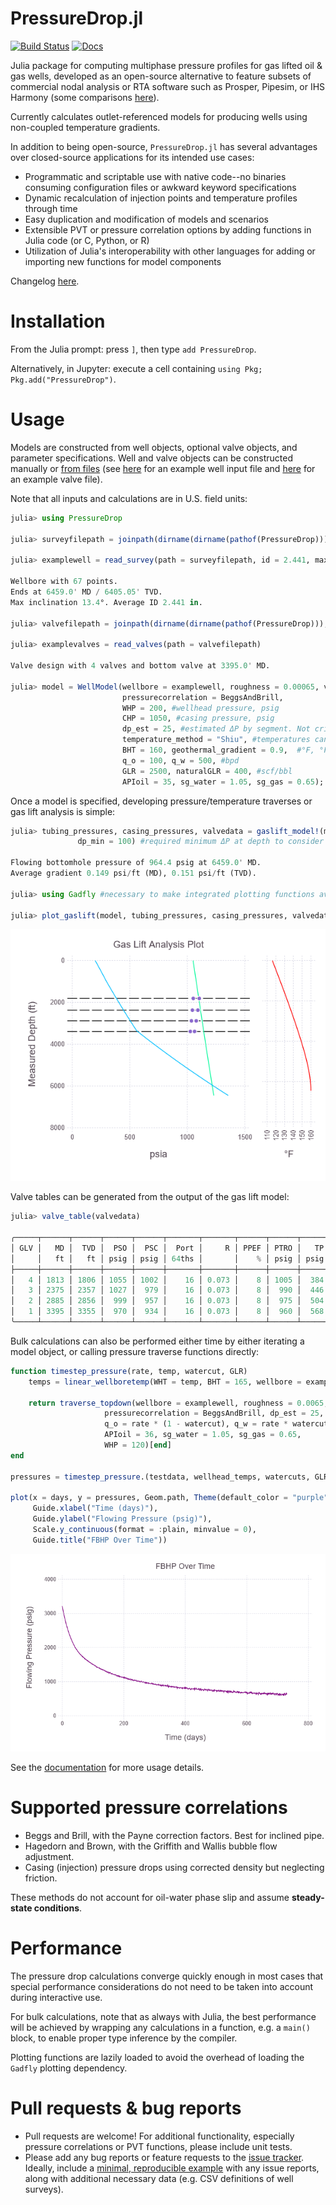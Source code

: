 # PressureDrop.jl
[![Build Status](https://travis-ci.org/jnoynaert/PressureDrop.jl.svg?branch=master)](https://travis-ci.org/jnoynaert/PressureDrop.jl)  [![Docs](https://img.shields.io/badge/docs-stable-blue.svg)](https://jnoynaert.github.io/PressureDrop.jl/stable)

Julia package for computing multiphase pressure profiles for gas lifted oil &amp; gas wells, developed as an open-source alternative to feature subsets of commercial nodal analysis or RTA software such as Prosper, Pipesim, or IHS Harmony (some comparisons [here](https://jnoynaert.github.io/PressureDrop.jl/stable/similartools/)).

Currently calculates outlet-referenced models for producing wells using non-coupled temperature gradients.

In addition to being open-source, `PressureDrop.jl` has several advantages over closed-source applications for its intended use cases:
- Programmatic and scriptable use with native code--no binaries consuming configuration files or awkward keyword specifications
- Dynamic recalculation of injection points and temperature profiles through time
- Easy duplication and modification of models and scenarios
- Extensible PVT or pressure correlation options by adding functions in Julia code (or C, Python, or R)
- Utilization of Julia's interoperability with other languages for adding or importing new functions for model components

Changelog [here](changelog.md).

# Installation

From the Julia prompt: press `]`, then type `add PressureDrop`.

Alternatively, in Jupyter: execute a cell containing `using Pkg; Pkg.add("PressureDrop")`.

# Usage

Models are constructed from well objects, optional valve objects, and parameter specifications. Well and valve objects can be constructed manually or [from files](https://jnoynaert.github.io/PressureDrop.jl/stable/core/#Wellbores-1) (see [here](test/testdata/Sawgrass_9_32/Test_survey_Sawgrass_9.csv) for an example well input file and [here](test/testdata/valvedata_wrappers_1.csv) for an example valve file).

Note that all inputs and calculations are in U.S. field units:

```julia
julia> using PressureDrop

julia> surveyfilepath = joinpath(dirname(dirname(pathof(PressureDrop))), "test/testdata/Sawgrass_9_32/Test_survey_Sawgrass_9.csv")

julia> examplewell = read_survey(path = surveyfilepath, id = 2.441, maxdepth = 6500)

Wellbore with 67 points.
Ends at 6459.0' MD / 6405.05' TVD.
Max inclination 13.4°. Average ID 2.441 in.

julia> valvefilepath = joinpath(dirname(dirname(pathof(PressureDrop))), "test/testdata/valvedata_wrappers_1.csv")

julia> examplevalves = read_valves(path = valvefilepath)

Valve design with 4 valves and bottom valve at 3395.0' MD.

julia> model = WellModel(wellbore = examplewell, roughness = 0.00065, valves = examplevalves,
                         pressurecorrelation = BeggsAndBrill,
                         WHP = 200, #wellhead pressure, psig
                         CHP = 1050, #casing pressure, psig
                         dp_est = 25, #estimated ΔP by segment. Not critical
                         temperature_method = "Shiu", #temperatures can be calculated or provided directly as a array
                         BHT = 160, geothermal_gradient = 0.9,  #°F, °F/100'
                         q_o = 100, q_w = 500, #bpd
                         GLR = 2500, naturalGLR = 400, #scf/bbl
                         APIoil = 35, sg_water = 1.05, sg_gas = 0.65);
```

Once a model is specified, developing pressure/temperature traverses or gas lift analysis is simple:

```julia
julia> tubing_pressures, casing_pressures, valvedata = gaslift_model!(model, find_injectionpoint = true,
               dp_min = 100) #required minimum ΔP at depth to consider as an operating valve

Flowing bottomhole pressure of 964.4 psig at 6459.0' MD.
Average gradient 0.149 psi/ft (MD), 0.151 psi/ft (TVD).

julia> using Gadfly #necessary to make integrated plotting functions available

julia> plot_gaslift(model, tubing_pressures, casing_pressures, valvedata, "Gas Lift Analysis Plot") #expect a long time to first plot due to precompilation; subsequent calls will be faster
```
![example gl plot](examples/gl-plot-example.png)

Valve tables can be generated from the output of the gas lift model:

```julia
julia> valve_table(valvedata)

╭─────┬──────┬──────┬──────┬──────┬───────┬───────┬──────┬──────┬──────┬──────┬──────┬──────┬──────┬──────┬───────┬───────┬───────╮
│ GLV │   MD │  TVD │  PSO │  PSC │  Port │     R │ PPEF │ PTRO │   TP │   CP │  PVO │  PVC │ T_td │ T_cd │   Q_o │ Q_1.5 │   Q_1 │
│     │   ft │   ft │ psig │ psig │ 64ths │       │    % │ psig │ psig │ psig │ psig │ psig │   °F │   °F │ mcf/d │ mcf/d │ mcf/d │
├─────┼──────┼──────┼──────┼──────┼───────┼───────┼──────┼──────┼──────┼──────┼──────┼──────┼──────┼──────┼───────┼───────┼───────┤
│   4 │ 1813 │ 1806 │ 1055 │ 1002 │    16 │ 0.073 │    8 │ 1005 │  384 │ 1100 │ 1104 │ 1052 │  132 │  112 │  1480 │  1125 │   888 │
│   3 │ 2375 │ 2357 │ 1027 │  979 │    16 │ 0.073 │    8 │  990 │  446 │ 1115 │ 1092 │ 1045 │  136 │  116 │  1493 │  1135 │   896 │
│   2 │ 2885 │ 2856 │  999 │  957 │    16 │ 0.073 │    8 │  975 │  504 │ 1129 │ 1078 │ 1036 │  141 │  119 │  1506 │  1144 │   903 │
│   1 │ 3395 │ 3355 │  970 │  934 │    16 │ 0.073 │    8 │  960 │  568 │ 1143 │ 1063 │ 1027 │  145 │  123 │  1518 │  1154 │   911 │
╰─────┴──────┴──────┴──────┴──────┴───────┴───────┴──────┴──────┴──────┴──────┴──────┴──────┴──────┴──────┴───────┴───────┴───────╯
```

Bulk calculations can also be performed either time by either iterating a model object, or calling pressure traverse functions directly:

```julia
function timestep_pressure(rate, temp, watercut, GLR)
    temps = linear_wellboretemp(WHT = temp, BHT = 165, wellbore = examplewell)

    return traverse_topdown(wellbore = examplewell, roughness = 0.0065, temperatureprofile = temps,
                     pressurecorrelation = BeggsAndBrill, dp_est = 25, error_tolerance = 0.1,
                     q_o = rate * (1 - watercut), q_w = rate * watercut, GLR = GLR,
                     APIoil = 36, sg_water = 1.05, sg_gas = 0.65,
                     WHP = 120)[end]
end

pressures = timestep_pressure.(testdata, wellhead_temps, watercuts, GLRs)

plot(x = days, y = pressures, Geom.path, Theme(default_color = "purple"),
     Guide.xlabel("Time (days)"),
     Guide.ylabel("Flowing Pressure (psig)"),
     Scale.y_continuous(format = :plain, minvalue = 0),
     Guide.title("FBHP Over Time"))
```

![example bulk plot](examples/bulk-plot-example.png)

See the [documentation](https://jnoynaert.github.io/PressureDrop.jl/stable) for more usage details.

# Supported pressure correlations

- Beggs and Brill, with the Payne correction factors. Best for inclined pipe.
- Hagedorn and Brown, with the Griffith and Wallis bubble flow adjustment.
- Casing (injection) pressure drops using corrected density but neglecting friction.

These methods do not account for oil-water phase slip and assume **steady-state conditions**.

# Performance

The pressure drop calculations converge quickly enough in most cases that special performance considerations do not need to be taken into account during interactive use.

For bulk calculations, note that as always with Julia, the best performance will be achieved by wrapping any calculations in a function, e.g. a `main()` block, to enable proper type inference by the compiler.

Plotting functions are lazily loaded to avoid the overhead of loading the `Gadfly` plotting dependency.

# Pull requests & bug reports

- Pull requests are welcome! For additional functionality, especially pressure correlations or PVT functions, please include unit tests.
- Please add any bug reports or feature requests to the [issue tracker](https://github.com/jnoynaert/PressureDrop.jl/issues). Ideally, include a [minimal, reproducible example](https://stackoverflow.com/help/minimal-reproducible-example) with any issue reports, along with additional necessary data (e.g. CSV definitions of well surveys).
